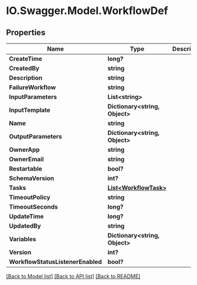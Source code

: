 # IO.Swagger.Model.WorkflowDef
## Properties

Name | Type | Description | Notes
------------ | ------------- | ------------- | -------------
**CreateTime** | **long?** |  | [optional] 
**CreatedBy** | **string** |  | [optional] 
**Description** | **string** |  | [optional] 
**FailureWorkflow** | **string** |  | [optional] 
**InputParameters** | **List&lt;string&gt;** |  | [optional] 
**InputTemplate** | **Dictionary&lt;string, Object&gt;** |  | [optional] 
**Name** | **string** |  | 
**OutputParameters** | **Dictionary&lt;string, Object&gt;** |  | [optional] 
**OwnerApp** | **string** |  | [optional] 
**OwnerEmail** | **string** |  | [optional] 
**Restartable** | **bool?** |  | [optional] 
**SchemaVersion** | **int?** |  | [optional] 
**Tasks** | [**List&lt;WorkflowTask&gt;**](WorkflowTask.md) |  | 
**TimeoutPolicy** | **string** |  | [optional] 
**TimeoutSeconds** | **long?** |  | 
**UpdateTime** | **long?** |  | [optional] 
**UpdatedBy** | **string** |  | [optional] 
**Variables** | **Dictionary&lt;string, Object&gt;** |  | [optional] 
**Version** | **int?** |  | [optional] 
**WorkflowStatusListenerEnabled** | **bool?** |  | [optional] 

[[Back to Model list]](../README.md#documentation-for-models) [[Back to API list]](../README.md#documentation-for-api-endpoints) [[Back to README]](../README.md)

